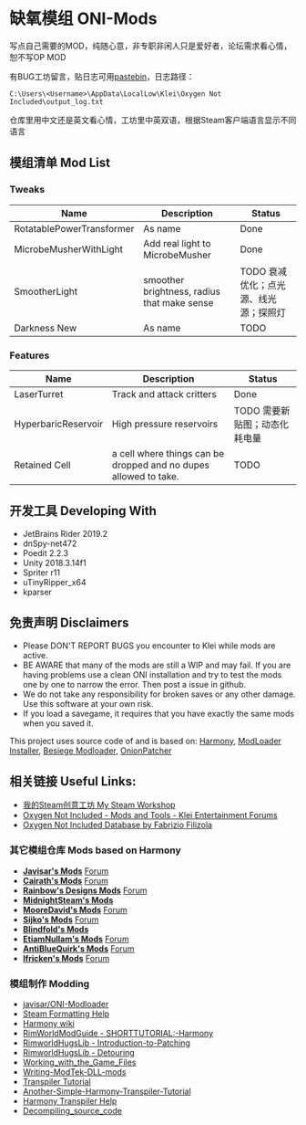 # 缺氧模组 ONI-Mods

写点自己需要的MOD，纯随心意，非专职非闲人只是爱好者，论坛需求看心情，恕不写OP MOD

有BUG工坊留言，贴日志可用[pastebin](https://pastebin.com/)，日志路径：

```
C:\Users\<Username>\AppData\LocalLow\Klei\Oxygen Not Included\output_log.txt
```

仓库里用中文还是英文看心情，工坊里中英双语，根据Steam客户端语言显示不同语言

## 模组清单 Mod List

### Tweaks

Name | Description | Status
---|---|---
RotatablePowerTransformer | As name | Done
MicrobeMusherWithLight | Add real light to MicrobeMusher | Done
SmootherLight | smoother brightness, radius that make sense | TODO 衰减优化；点光源、线光源；探照灯
Darkness New | As name | TODO

### Features

Name | Description | Status
---|---|---
LaserTurret | Track and attack critters | Done
HyperbaricReservoir | High pressure reservoirs | TODO 需要新贴图；动态化耗电量
Retained Cell | a cell where things can be dropped and no dupes allowed to take. | TODO

## 开发工具 Developing With

- JetBrains Rider 2019.2
- dnSpy-net472
- Poedit 2.2.3
- Unity 2018.3.14f1
- Spriter r11
- uTinyRipper_x64
- kparser

## 免责声明 Disclaimers

* Please DON'T REPORT BUGS you encounter to Klei while mods are active.
* BE AWARE that many of the mods are still a WIP and may fail. If you are having problems use a clean ONI installation and try to test the mods one by one to narrow the error. Then post a issue in github.
* We do not take any responsibility for broken saves or any other damage. Use this software at your own risk.
* If you load a savegame, it requires that you have exactly the same mods when you saved it.

This project uses source code of and is based on: [Harmony](https://github.com/pardeike/Harmony), [ModLoader Installer](https://github.com/zeobviouslyfakeacc/ModLoaderInstaller), [Besiege Modloader](https://github.com/spaar/besiege-modloader), [OnionPatcher](https://forums.kleientertainment.com/topic/81296-mod159-materialcolor-onionpatcher/)

## 相关链接 Useful Links:

- [我的Steam创意工坊 My Steam Workshop](https://steamcommunity.com/id/mightyvincent/myworkshopfiles/)
- [Oxygen Not Included - Mods and Tools - Klei Entertainment Forums](https://forums.kleientertainment.com/forums/forum/204-oxygen-not-included-mods-and-tools/)
- [Oxygen Not Included Database by Fabrizio Filizola](url=https://oni-db.com/)

### 其它模组仓库 Mods based on Harmony

* [**Javisar's Mods**](https://github.com/javisar/ONI-Modloader-Mods) [Forum](https://forums.kleientertainment.com/forums/topic/97444-mods-trevices-mods-lair/)
* [**Cairath's Mods**](https://github.com/Cairath/ONI-Mods) [Forum](https://forums.kleientertainment.com/forums/topic/94120-mods-cairaths-mod-corner/)
* [**Rainbow's Designs Mods**](https://github.com/rainbowdesign/OxygenNotIncluded-Mods) [Forum](https://forums.kleientertainment.com/forums/topic/95313-rainbowdesigns-mods/)
* [**MidnightSteam's Mods**](https://github.com/Midnight-Steam/ONI-Modloader)
* [**MooreDavid's Mods**](https://github.com/MooreDavid/ONI-MOD-) [Forum](https://forums.kleientertainment.com/forums/topic/96381-seekers-modding-bucket/)
* [**Sijko's Mods**](https://github.com/Sijko/ONI-Mods/) [Forum](https://forums.kleientertainment.com/forums/topic/95988-mods-small-mods/)
* [**Blindfold's Mods**](https://github.com/Blindfold-Games/ONI-Blind-MODS)
* [**EtiamNullam's Mods**](https://github.com/EtiamNullam/Etiam-ONI-Modpack) [Forum](https://forums.kleientertainment.com/forums/topic/101902-mods-etiams-modpack/)
* [**AntiBlueQuirk's Mods**](https://github.com/AntiBlueQuirk/ONI-MaterialProbeMod) [Forum](https://forums.kleientertainment.com/forums/topic/103110-mods-material-probe/)
* [**lfricken's Mods**](https://github.com/lfricken/oni-mods) [Forum](https://forums.kleientertainment.com/forums/topic/103271-lfricken-mods/)

### 模组制作 Modding

* [javisar/ONI-Modloader](https://github.com/javisar/ONI-Modloader)
* [Steam Formatting Help](https://steamcommunity.com/comment/ForumTopic/formattinghelp)
* [Harmony wiki](https://github.com/pardeike/Harmony/wiki/)
* [RimWorldModGuide - SHORTTUTORIAL:-Harmony](https://github.com/roxxploxx/RimWorldModGuide/wiki/SHORTTUTORIAL:-Harmony)
* [RimworldHugsLib - Introduction-to-Patching](https://github.com/UnlimitedHugs/RimworldHugsLib/wiki/Introduction-to-Patching)
* [RimworldHugsLib - Detouring](https://github.com/UnlimitedHugs/RimworldHugsLib/wiki/Detouring)
* [Working_with_the_Game_Files](https://oxygennotincluded.gamepedia.com/Guide/Working_with_the_Game_Files)
* [Writing-ModTek-DLL-mods](https://github.com/Mpstark/ModTek/wiki/Writing-ModTek-DLL-mods)
* [Transpiler Tutorial](https://gist.github.com/pardeike/c02e29f9e030e6a016422ca8a89eefc9)
* [Another-Simple-Harmony-Transpiler-Tutorial](https://github.com/blushiemagic/tModLoader/wiki/Another-Simple-Harmony-Transpiler-Tutorial)
* [Harmony Transpiler Help](https://ludeon.com/forums/index.php?topic=36406.0)
* [Decompiling_source_code](https://rimworldwiki.com/wiki/Modding_Tutorials/Decompiling_source_code)